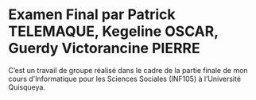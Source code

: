 # Examen Final par Patrick TELEMAQUE, Kegeline OSCAR, Guerdy Victorancine PIERRE
 C’est un travail de groupe réalisé dans le cadre de la partie finale de mon cours d'Informatique pour les Sciences Sociales (INF105) à l’Université Quisqueya.
